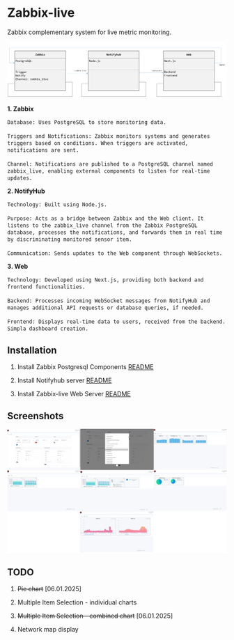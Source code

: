 # Zabbix-live

Zabbix complementary system for live metric monitoring.

![System Architecture](./Zabbix-live-arc.png)

**1. Zabbix**

    Database: Uses PostgreSQL to store monitoring data.

    Triggers and Notifications: Zabbix monitors systems and generates triggers based on conditions. When triggers are activated, notifications are sent.

    Channel: Notifications are published to a PostgreSQL channel named zabbix_live, enabling external components to listen for real-time updates.

**2. NotifyHub**

    Technology: Built using Node.js.
    
    Purpose: Acts as a bridge between Zabbix and the Web client. It listens to the zabbix_live channel from the Zabbix PostgreSQL database, processes the notifications, and forwards them in real time by discriminating monitored sensor item.
    
    Communication: Sends updates to the Web component through WebSockets.

**3. Web**

    Technology: Developed using Next.js, providing both backend and frontend functionalities.
    
    Backend: Processes incoming WebSocket messages from NotifyHub and manages additional API requests or database queries, if needed.
    
    Frontend: Displays real-time data to users, received from the backend. Simpla dashboard creation.

## Installation

1. Install Zabbix Postgresql Components [README](pgsql/README.md)

2. Install Notifyhub server [README](notifyhub/README.md)

3. Install Zabbix-live Web Server [README](web/README.md)

## Screenshots

[![Screenshots](img/screenshot/screenshots.jpg)](./SCREENSHOTS.md)

## TODO

1. ~~Pie chart~~ [06.01.2025]

2. Multiple Item Selection - individual charts

3. ~~Multiple Item Selection - combined chart~~ [06.01.2025]

4. Network map display

